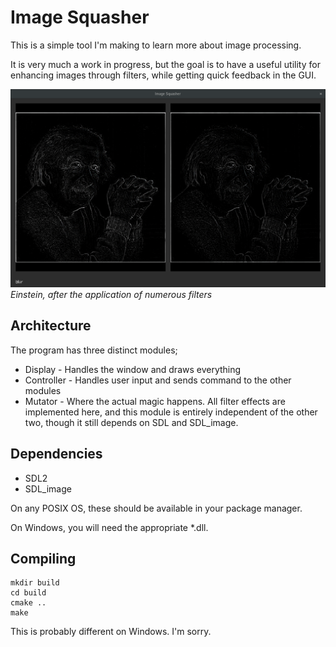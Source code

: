 # Image Squasher

This is a simple tool I'm making to learn more about image processing.

It is very much a work in progress, but the goal is to have a useful utility for enhancing images through filters, while getting quick feedback in the GUI.

![Example image of invert-filter](screenshotImgSquasher.png)
_Einstein, after the application of numerous filters_

## Architecture
The program has three distinct modules;
- Display - Handles the window and draws everything
- Controller - Handles user input and sends command to the other modules
- Mutator - Where the actual magic happens. All filter effects are implemented here, and this module is entirely independent of the other two, though it still depends on SDL and SDL_image.

## Dependencies
- SDL2
- SDL_image

On any POSIX OS, these should be available in your package manager.

On Windows, you will need the appropriate *.dll.

## Compiling
```
mkdir build
cd build
cmake ..
make
```

This is probably different on Windows. I'm sorry.

